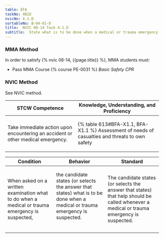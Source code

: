 ```yaml
---
table: EFA
taskNo: 4B1D
nvicNo: 4.1.D 
sortableNo: B-04-01-D
title:  NVIC 08-14 Task 4.1.D
subtitle:  State what is to be done when a medical or trauma emergency is suspected
---
```



### MMA Method

In order to satisfy  {% nvic 08-14, {{page.title}}  %}, MMA students must:

* Pass MMA Course {% course PE-0031 %}  *Basic Safety CPR*


### NVIC Method

<a onclick="togglevisibility('nvic_methods')" >See NVIC method.</a>

<div id='nvic_methods' class='hide'>

<table>
<thead>
<tr>
<th class='forty'> STCW Competence </th>
<th class='sixty'> Knowledge, Understanding, and Proficiency </th>
</tr>
</thead>




<tbody>
<tr><td markdown='1'>

Take immediate action upon encountering an accident or other medical emergency.

</td><td markdown='1'>

{% table 613#BFA-X1.1, BFA-X1.1 %} Assessment of needs of casualties and threats to own safety

</td></tr>


</tbody>
</table>


<table>
<thead>
<tr><th class='twenty'>  Condition </th><th class='twenty'> Behavior </th><th  class='sixty'>Standard </th></tr>
</thead>
<tbody >



<tr><td markdown='1'>

When asked on a written examination what to do when a medical or trauma emergency is suspected,

</td><td markdown='1'>

the candidate states (or selects the answer that states) what is to be done when a medical or trauma emergency is suspected.

<br>

<div class="tooltip" markdown='1'>



</div>


</td><td markdown='1'>

The candidate states (or selects the answer that states) that help should be called whenever a medical or trauma emergency is suspected.

</td></tr>
</tbody>
</table>
</div>
